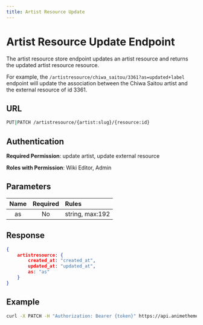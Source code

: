 ```yaml
---
title: Artist Resource Update
---
```


# Artist Resource Update Endpoint

The artist resource store endpoint updates an artist resource and returns the updated artist resource resource.

For example, the `/artistresource/chiwa_saitou/3361?as=updated+label` endpoint will update the association between the Chiwa Saitou artist and the external resource of id 3361.

## URL

```sh
PUT|PATCH /artistresource/{artist:slug}/{resource:id}
```

## Authentication

**Required Permission**: update artist, update external resource

**Roles with Permission**: Wiki Editor, Admin

## Parameters

| Name        | Required | Rules           |
| :---------: | :------: | :-------------- |
| as          | No       | string, max:192 |

## Response

```json
{
    artistresource: {
        created_at: "created_at",
        updated_at: "updated_at",
        as: "as"
    }
}
```

## Example

```bash
curl -X PATCH -H "Authorization: Bearer {token}" https://api.animethemes.moe/artistresource/
```
